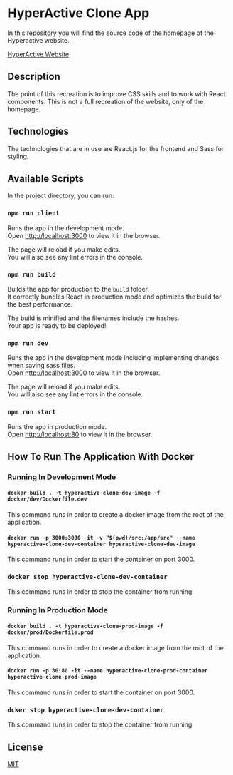 # HyperActive Clone App

In this repository you will find the source code of the homepage of the Hyperactive website.

[HyperActive Website](https://www.hyperactive.co.il/)

## Description

The point of this recreation is to improve CSS skills and to work with React components. This is not a full recreation of the website, only of the homepage.

## Technologies

The technologies that are in use are React.js for the frontend and Sass for styling.

## Available Scripts

In the project directory, you can run:

### `npm run client`

Runs the app in the development mode.\
Open [http://localhost:3000](http://localhost:3000) to view it in the browser.

The page will reload if you make edits.\
You will also see any lint errors in the console.

### `npm run build`

Builds the app for production to the `build` folder.\
It correctly bundles React in production mode and optimizes the build for the best performance.

The build is minified and the filenames include the hashes.\
Your app is ready to be deployed!

### `npm run dev`

Runs the app in the development mode including implementing changes when saving sass files.\
Open [http://localhost:3000](http://localhost:3000) to view it in the browser.

The page will reload if you make edits.\
You will also see any lint errors in the console.

### `npm run start`

Runs the app in production mode.\
Open [http://localhost:80](http://localhost:80) to view it in the browser.

## How To Run The Application With Docker

### Running In Development Mode

#### `docker build . -t hyperactive-clone-dev-image -f docker/dev/Dockerfile.dev`

This command runs in order to create a docker image from the root of the application.

#### `docker run -p 3000:3000 -it -v "$(pwd)/src:/app/src" --name hyperactive-clone-dev-container hyperactive-clone-dev-image`

This command runs in order to start the container on port 3000.

### `docker stop hyperactive-clone-dev-container`

This command runs in order to stop the container from running.

### Running In Production Mode

#### `docker build . -t hyperactive-clone-prod-image -f docker/prod/Dockerfile.prod`

This command runs in order to create a docker image from the root of the application.

#### `docker run -p 80:80 -it --name hyperactive-clone-prod-container hyperactive-clone-prod-image`

This command runs in order to start the container on port 3000.

### `dcker stop hyperactive-clone-dev-container`

This command runs in order to stop the container from running.

## License

[MIT](https://choosealicense.com/licenses/mit/)
